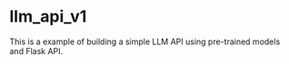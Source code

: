 # llm_api_v1
This is a example of building a simple LLM API using pre-trained models and Flask API.
